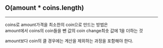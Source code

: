 ## O(amount \* coins.length)

---

coins로 amount가격을 최소한의 coin으로 만드는 방법은  
amount에서 coins의 coin들을 뺀 값의 coin change최솟 값에 1을 더하는 것

amount보다 coin의 클 경우에는 계산을 제외하는 과정을 포함해야 한다.
